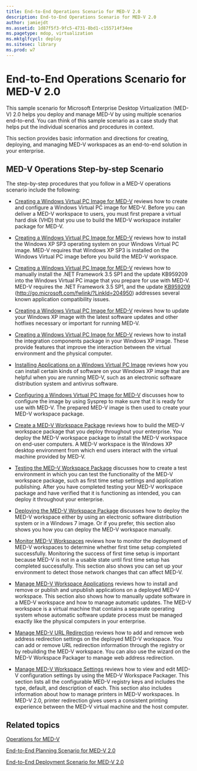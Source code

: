 ```yaml
---
title: End-to-End Operations Scenario for MED-V 2.0
description: End-to-End Operations Scenario for MED-V 2.0
author: jamiejdt
ms.assetid: 1d87f5f3-9fc5-4731-8bd1-c155714f34ee
ms.pagetype: mdop, virtualization
ms.mktglfcycl: deploy
ms.sitesec: library
ms.prod: w7
---
```



# End-to-End Operations Scenario for MED-V 2.0


This sample scenario for Microsoft Enterprise Desktop Virtualization (MED-V) 2.0 helps you deploy and manage MED-V by using multiple scenarios end-to-end. You can think of this sample scenario as a case study that helps put the individual scenarios and procedures in context.

This section provides basic information and directions for creating, deploying, and managing MED-V workspaces as an end-to-end solution in your enterprise.

## MED-V Operations Step-by-step Scenario


The step-by-step procedures that you follow in a MED-V operations scenario include the following:

-   [Creating a Windows Virtual PC Image for MED-V](creating-a-windows-virtual-pc-image-for-med-v.md#bkmk-creatingavirtualmachinebyusingmicrosoftvirtualpc) reviews how to create and configure a Windows Virtual PC image for MED-V. Before you can deliver a MED-V workspace to users, you must first prepare a virtual hard disk (VHD) that you use to build the MED-V workspace installer package for MED-V.

-   [Creating a Windows Virtual PC Image for MED-V](creating-a-windows-virtual-pc-image-for-med-v.md#bkmk-installingwindowsxpontovpc) reviews how to install the Windows XP SP3 operating system on your Windows Virtual PC image. MED-V requires that Windows XP SP3 is installed on the Windows Virtual PC image before you build the MED-V workspace.

-   [Creating a Windows Virtual PC Image for MED-V](creating-a-windows-virtual-pc-image-for-med-v.md#bkmk-installingnet) reviews how to manually install the .NET Framework 3.5 SP1 and the update KB959209 into the Windows Virtual PC image that you prepare for use with MED-V. MED-V requires the .NET Framework 3.5 SP1, and the update [KB959209](http://go.microsoft.com/fwlink/?LinkId=204950) (http://go.microsoft.com/fwlink/?LinkId=204950) addresses several known application compatibility issues.

-   [Creating a Windows Virtual PC Image for MED-V](creating-a-windows-virtual-pc-image-for-med-v.md#bkmk-applypatchestovpc) reviews how to update your Windows XP image with the latest software updates and other hotfixes necessary or important for running MED-V.

-   [Creating a Windows Virtual PC Image for MED-V](creating-a-windows-virtual-pc-image-for-med-v.md#bkmk-installintegration) reviews how to install the integration components package in your Windows XP image. These provide features that improve the interaction between the virtual environment and the physical computer.

-   [Installing Applications on a Windows Virtual PC Image](installing-applications-on-a-windows-virtual-pc-image.md) reviews how you can install certain kinds of software on your Windows XP image that are helpful when you are running MED-V, such as an electronic software distribution system and antivirus software.

-   [Configuring a Windows Virtual PC Image for MED-V](configuring-a-windows-virtual-pc-image-for-med-v.md) discusses how to configure the image by using Sysprep to make sure that it is ready for use with MED-V. The prepared MED-V image is then used to create your MED-V workspace package.

-   [Create a MED-V Workspace Package](create-a-med-v-workspace-package.md) reviews how to build the MED-V workspace package that you deploy throughout your enterprise. You deploy the MED-V workspace package to install the MED-V workspace on end-user computers. A MED-V workspace is the Windows XP desktop environment from which end users interact with the virtual machine provided by MED-V.

-   [Testing the MED-V Workspace Package](testing-the-med-v-workspace-package.md) discusses how to create a test environment in which you can test the functionality of the MED-V workspace package, such as first time setup settings and application publishing. After you have completed testing your MED-V workspace package and have verified that it is functioning as intended, you can deploy it throughout your enterprise.

-   [Deploying the MED-V Workspace Package](deploying-the-med-v-workspace-package.md) discusses how to deploy the MED-V workspace either by using an electronic software distribution system or in a Windows 7 image. Or if you prefer, this section also shows you how you can deploy the MED-V workspace manually.

-   [Monitor MED-V Workspaces](monitor-med-v-workspaces.md) reviews how to monitor the deployment of MED-V workspaces to determine whether first time setup completed successfully. Monitoring the success of first time setup is important because MED-V is not in a usable state until first time setup has completed successfully. This section also shows you can set up your environment to detect those network changes that can affect MED-V.

-   [Manage MED-V Workspace Applications](manage-med-v-workspace-applications.md) reviews how to install and remove or publish and unpublish applications on a deployed MED-V workspace. This section also shows how to manually update software in a MED-V workspace and how to manage automatic updates. The MED-V workspace is a virtual machine that contains a separate operating system whose automatic software update process must be managed exactly like the physical computers in your enterprise.

-   [Manage MED-V URL Redirection](manage-med-v-url-redirection.md) reviews how to add and remove web address redirection settings on the deployed MED-V workspace. You can add or remove URL redirection information through the registry or by rebuilding the MED-V workspace. You can also use the wizard on the MED-V Workspace Packager to manage web address redirection.

-   [Manage MED-V Workspace Settings](manage-med-v-workspace-settings.md) reviews how to view and edit MED-V configuration settings by using the MED-V Workspace Packager. This section lists all the configurable MED-V registry keys and includes the type, default, and description of each. This section also includes information about how to manage printers in MED-V workspaces. In MED-V 2.0, printer redirection gives users a consistent printing experience between the MED-V virtual machine and the host computer.

## Related topics


[Operations for MED-V](operations-for-med-v.md)

[End-to-End Planning Scenario for MED-V 2.0](end-to-end-planning-scenario-for-med-v-20.md)

[End-to-End Deployment Scenario for MED-V 2.0](end-to-end-deployment-scenario-for-med-v-20.md)

 

 





